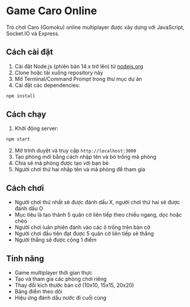 # Game Caro Online

Trò chơi Caro (Gomoku) online multiplayer được xây dựng với JavaScript, Socket.IO và Express.

## Cách cài đặt

1. Cài đặt Node.js (phiên bản 14.x trở lên) từ [nodejs.org](https://nodejs.org/)
2. Clone hoặc tải xuống repository này
3. Mở Terminal/Command Prompt trong thư mục dự án
4. Cài đặt các dependencies:

```bash
npm install
```

## Cách chạy

1. Khởi động server:

```bash
npm start
```

2. Mở trình duyệt và truy cập `http://localhost:3000`
3. Tạo phòng mới bằng cách nhập tên và bỏ trống mã phòng
4. Chia sẻ mã phòng được tạo với bạn bè
5. Người chơi thứ hai nhập tên và mã phòng để tham gia

## Cách chơi

- Người chơi thứ nhất sẽ được đánh dấu X, người chơi thứ hai sẽ được đánh dấu O
- Mục tiêu là tạo thành 5 quân cờ liên tiếp theo chiều ngang, dọc hoặc chéo
- Người chơi luân phiên đánh vào các ô trống trên bàn cờ
- Người chơi đầu tiên đạt được 5 quân cờ liên tiếp sẽ thắng
- Người thắng sẽ được cộng 1 điểm

## Tính năng

- Game multiplayer thời gian thực
- Tạo và tham gia các phòng chơi riêng
- Thay đổi kích thước bàn cờ (10x10, 15x15, 20x20)
- Bảng điểm theo dõi
- Hiệu ứng đánh dấu nước đi cuối cùng 